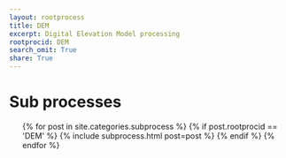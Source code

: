 ```yaml
---
layout: rootprocess
title: DEM
excerpt: Digital Elevation Model processing
rootprocid: DEM
search_omit: True
share: True
---
```

<h1 class='foot-description'>Sub processes</h1>
<ul class='post-list'>
{% for post in site.categories.subprocess %}
 {% if post.rootprocid == 'DEM' %}
   {% include subprocess.html post=post %}
 {% endif %}
{% endfor %}
</ul>
